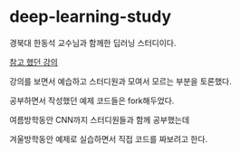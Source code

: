 # deep-learning-study
경북대 한동석 교수님과 함께한 딥러닝 스터디이다.

[참고 했던 강의](https://hunkim.github.io/ml/)

강의를 보면서 예습하고 스터디원과 모여서 모르는 부분을 토론했다.

공부하면서 작성했던 예제 코드들은 fork해두었다.

여름방학동안 CNN까지 스터디원들과 함께 공부했는데

겨울방학동안 예제로 실습하면서 직접 코드를 짜보려고 한다.
